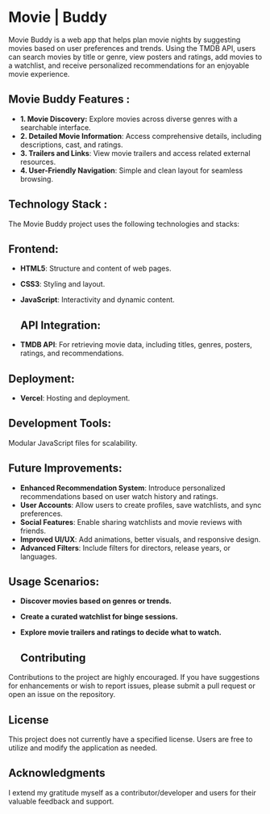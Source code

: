 # Movie | Buddy

Movie Buddy is a web app that helps plan movie nights by suggesting movies based on user preferences and trends. Using the  TMDB API, users can search movies by title or genre, view posters and ratings, add movies to a watchlist, and receive personalized recommendations for an enjoyable movie experience.

## Movie Buddy Features :

 - **1. Movie Discovery:** Explore movies across diverse genres with a searchable interface.
- **2. Detailed Movie Information**: Access comprehensive details, including descriptions, cast, and ratings.
- **3. Trailers and Links**: View movie trailers and access related external resources.
- **4. User-Friendly Navigation**: Simple and clean layout for seamless browsing.


## Technology Stack :

The Movie Buddy project uses the following technologies and stacks:

## Frontend:

- **HTML5**: Structure and content of web pages.
- **CSS3**: Styling and layout.
- **JavaScript**: Interactivity and dynamic content.
  
  ## API Integration:
- **TMDB API**: For retrieving movie data, including titles, genres, posters, ratings, and recommendations.
  
## Deployment:
- **Vercel**: Hosting and deployment.
  
## Development Tools:
Modular JavaScript files for scalability.


## Future Improvements:

- **Enhanced Recommendation System**: Introduce personalized recommendations based on user watch history and ratings.
- **User Accounts**: Allow users to create profiles, save watchlists, and sync preferences.
- **Social Features**: Enable sharing watchlists and movie reviews with friends.
- **Improved UI/UX**: Add animations, better visuals, and responsive design.
- **Advanced Filters**: Include filters for directors, release years, or languages.
  
## Usage Scenarios:

- **Discover movies based on genres or trends.**
- **Create a curated watchlist for binge sessions.**
- **Explore movie trailers and ratings to decide what to watch.**

  ## Contributing

Contributions to the project are highly encouraged. If you have suggestions for enhancements or wish to report issues, please submit a pull request or open an issue on the repository.

## License

This project does not currently have a specified license. Users are free to utilize and modify the application as needed.

## Acknowledgments

I extend my gratitude myself as a contributor/developer and users for their valuable feedback and support.

